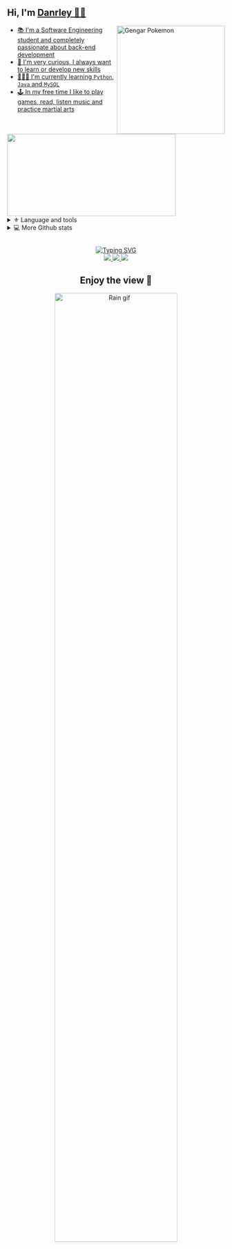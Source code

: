 ## Hi, I'm <a href="https://www.linkedin.com/in/danrleyferraz//">Danrley  👻👻
    
    
<img 
    src="https://media.tenor.com/w33hdDzoSE0AAAAi/haunter.gif"
    alt='Gengar Pokemon'
    align='right'
    width='250px'
    autoplay='true'
/>
<!--About me-->
- 📚 I'm a Software Engineering student and completely passionate about back-end development
- 💭 I'm very curious, I always want to learn or develop new skills
- 👨🏻‍💻 I'm currently learning `Python`, `Java` and `MySQL`
- 🕹 In my free time I like to play games, read, listen music and practice martial arts

<!--Github stats-->
<a href="#">
    <img
        src="https://github-readme-stats.vercel.app/api/top-langs/?username=Danrley-Ferraz&layout=compact&langs_count=8&text_color=ffffff&theme=react&hide=jupyter%20notebook&hide_border='false'"
        align='justify'
        height='190px' width='390px'
    />
</a>

<!--Toggle lists-->
<details class='tecnologies'>
    <summary> ⚜ Language and tools </summary> 
        <h3>Languages</h3>
        
   ![C#](https://img.shields.io/badge/C%23-239120?style=for-the-badge&logo=c-sharp&logoColor=white)
   ![Python](https://img.shields.io/badge/Python-3776AB?style=for-the-badge&logo=python&logoColor=white)
    <h3>Databases and frameworks</h3>
    
   ![MySQL](https://img.shields.io/badge/MySQL-005C84?style=for-the-badge&logo=mysql&logoColor=white)
    <h3>Softwares and tools</h3>
   ![Git](https://custom-icon-badges.demolab.com/badge/Git-323330.svg?logo=git&logoColor=white&style=for-the-badge&labelColor=orange)
   ![Github](https://custom-icon-badges.demolab.com/badge/GitHub-323330.svg?logo=github&logoColor=white&style=for-the-badge&labelColor=gray)
   ![VBox](https://custom-icon-badges.demolab.com/badge/Virtual%20box-323330.svg?logo=virtualbox&logoColor=white&style=for-the-badge&labelColor=183A61)
    <br>
    <!--https://simpleicons.org/-->
</details>

<details class='more github stats'>
    <summary> 💻 More Github stats</summary>
    <br/>
    <div align='center'>
    <a href="#"> <img 
    src="https://github-readme-stats.vercel.app/api?username=Danrley-Ferraz&show_icons=true&text_color=ffffff&theme=react&include_all_commits=true&count_private=true&hide_border='false'" 
    alt='Github profile stats'
    height='160em'/> </a>
    <a href="#"> <img 
    src="https://streak-stats.demolab.com?user=Danrley-Ferraz&dates=ffffff&theme=react&date_format=j%20M%5B%20Y%5D&ring=ff8600&fire=ff8600&sideNums=ffffff&currStreakNum=ffffff&hide_border=true" 
    alt='Github streak stats'
    height='160em'/> </a>
    </div>
</details>


</details>

## 
<div class='media' align='center'>
    <a href="https://git.io/typing-svg">
        <img src="https://readme-typing-svg.demolab.com?font=Brush+Script+MT&size=24&pause=1000&color=F7BD00&background=08000000&center=true&width=435&lines=Social+Networks" alt="Typing SVG"/>    </a> <br>
    <a href="https://www.linkedin.com/in/danrleyferraz/">
        <img src="https://custom-icon-badges.demolab.com/badge/LinkedIn-288AB8.svg?logo=linkedin&logoColor=white&style=for-the-badge&labelColor=2EA6DE"/>
    </a>
    <a href="https://www.instagram.com/dandannxd/">
        <img src="https://custom-icon-badges.demolab.com/badge/instagram-C04BF7.svg?logo=instagram&logoColor=white&style=for-the-badge&labelColor=D680FF"/>
    </a>
    <a href="mailto:danrleyarthur26@outlook.com">
        <img src="https://img.shields.io/badge/Microsoft_Outlook-0078D4?style=for-the-badge&logo=microsoft-outlook&logoColor=white"/>
    </a>
</div>
<div class='byebye'
    align="center"><h2>
     Enjoy the view 🥳 </h2><a
    href="https://github.com/danielbped/danielbped/blob/output/github-contribution-grid-snake.svg" target="blank"><img 
    alt="Rain gif" 
    align="center"
    src="https://github.com/danielbped/danielbped/blob/output/github-contribution-grid-snake.svg"
    height="75%" width="75%" 
/></a>
</div>
